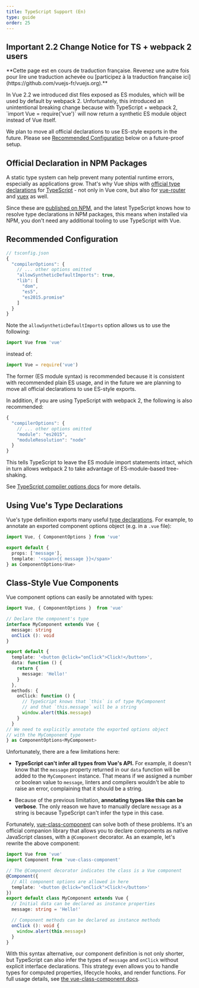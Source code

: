 ```yaml
---
title: TypeScript Support (En)
type: guide
order: 25
---
```


## Important 2.2 Change Notice for TS + webpack 2 users

<p class="tip">**Cette page est en cours de traduction française. Revenez une autre fois pour lire une traduction achevée ou [participez à la traduction française ici](https://github.com/vuejs-fr/vuejs.org).**</p><p>In Vue 2.2 we introduced dist files exposed as ES modules, which will be used by default by webpack 2. Unfortunately, this introduced an unintentional breaking change because with TypeScript + webpack 2, `import Vue = require('vue')` will now return a synthetic ES module object instead of Vue itself.</p>

We plan to move all official declarations to use ES-style exports in the future. Please see [Recommended Configuration](#Recommended-Configuration) below on a future-proof setup.

## Official Declaration in NPM Packages

A static type system can help prevent many potential runtime errors, especially as applications grow. That's why Vue ships with [official type declarations](https://github.com/vuejs/vue/tree/dev/types) for [TypeScript](https://www.typescriptlang.org/) - not only in Vue core, but also for [vue-router](https://github.com/vuejs/vue-router/tree/dev/types) and [vuex](https://github.com/vuejs/vuex/tree/dev/types) as well.

Since these are [published on NPM](https://unpkg.com/vue/types/), and the latest TypeScript knows how to resolve type declarations in NPM packages, this means when installed via NPM, you don't need any additional tooling to use TypeScript with Vue.

## Recommended Configuration

``` js
// tsconfig.json
{
  "compilerOptions": {
    // ... other options omitted
    "allowSyntheticDefaultImports": true,
    "lib": [
      "dom",
      "es5",
      "es2015.promise"
    ]
  }
}
```

Note the `allowSyntheticDefaultImports` option allows us to use the following:

``` js
import Vue from 'vue'
```

instead of:

``` js
import Vue = require('vue')
```

The former (ES module syntax) is recommended because it is consistent with recommended plain ES usage, and in the future we are planning to move all official declarations to use ES-style exports.

In addition, if you are using TypeScript with webpack 2, the following is also recommended:

``` js
{
  "compilerOptions": {
    // ... other options omitted
    "module": "es2015",
    "moduleResolution": "node"
  }
}
```

This tells TypeScript to leave the ES module import statements intact, which in turn allows webpack 2 to take advantage of ES-module-based tree-shaking.

See [TypeScript compiler options docs](https://www.typescriptlang.org/docs/handbook/compiler-options.html) for more details.

## Using Vue's Type Declarations

Vue's type definition exports many useful [type declarations](https://github.com/vuejs/vue/blob/dev/types/index.d.ts). For example, to annotate an exported component options object (e.g. in a `.vue` file):

``` ts
import Vue, { ComponentOptions } from 'vue'

export default {
  props: ['message'],
  template: '<span>{{ message }}</span>'
} as ComponentOptions<Vue>
```

## Class-Style Vue Components

Vue component options can easily be annotated with types:

``` ts
import Vue, { ComponentOptions }  from 'vue'

// Declare the component's type
interface MyComponent extends Vue {
  message: string
  onClick (): void
}

export default {
  template: '<button @click="onClick">Click!</button>',
  data: function () {
    return {
      message: 'Hello!'
    }
  },
  methods: {
    onClick: function () {
      // TypeScript knows that `this` is of type MyComponent
      // and that `this.message` will be a string
      window.alert(this.message)
    }
  }
// We need to explicitly annotate the exported options object
// with the MyComponent type
} as ComponentOptions<MyComponent>
```

Unfortunately, there are a few limitations here:

- __TypeScript can't infer all types from Vue's API.__ For example, it doesn't know that the `message` property returned in our `data` function will be added to the `MyComponent` instance. That means if we assigned a number or boolean value to `message`, linters and compilers wouldn't be able to raise an error, complaining that it should be a string.

- Because of the previous limitation, __annotating types like this can be verbose__. The only reason we have to manually declare `message` as a string is because TypeScript can't infer the type in this case.

Fortunately, [vue-class-component](https://github.com/vuejs/vue-class-component) can solve both of these problems. It's an official companion library that allows you to declare components as native JavaScript classes, with a `@Component` decorator. As an example, let's rewrite the above component:

``` ts
import Vue from 'vue'
import Component from 'vue-class-component'

// The @Component decorator indicates the class is a Vue component
@Component({
  // All component options are allowed in here
  template: '<button @click="onClick">Click!</button>'
})
export default class MyComponent extends Vue {
  // Initial data can be declared as instance properties
  message: string = 'Hello!'

  // Component methods can be declared as instance methods
  onClick (): void {
    window.alert(this.message)
  }
}
```

With this syntax alternative, our component definition is not only shorter, but TypeScript can also infer the types of `message` and `onClick` without explicit interface declarations. This strategy even allows you to handle types for computed properties, lifecycle hooks, and render functions. For full usage details, see [the vue-class-component docs](https://github.com/vuejs/vue-class-component#vue-class-component).
